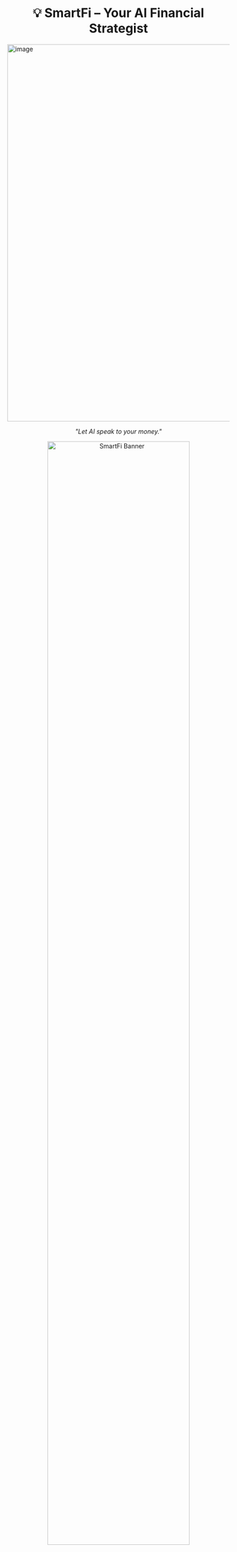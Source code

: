 <h1 align="center">💡 SmartFi – Your AI Financial Strategist</h1>
<img width="1810" height="853" alt="image" src="https://github.com/user-attachments/assets/f1b4f4fb-3e70-4060-9af8-37877be43f93" />
<p align="center"><i>"Let AI speak to your money."</i></p>

<p align="center">
  <img src="https://github.com/user-attachments/assets/7810018a-6739-4451-be42-e3d13ba7cb49" alt="SmartFi Banner" width="80%" />
</p>


<p align="center">
  <a href="https://smartfi-topaz.vercel.app/">
    <img src="https://img.shields.io/badge/Live-Demo-brightgreen?style=for-the-badge&logo=vercel" alt="Live Demo"/>
  </a>
  <a href="https://youtu.be/M-PEB5ryV6o">
    <img src="https://img.shields.io/badge/Watch-Demo%20Video-red?style=for-the-badge&logo=youtube" alt="Demo Video"/>
  </a>
  <a href="https://github.com/DurgaPrashad/smartfi">
    <img src="https://img.shields.io/badge/View-Code-000000?style=for-the-badge&logo=github" alt="GitHub"/>
  </a>
</p>

---

## 📸 Preview

<p align="center">
  <img src="https://github.com/user-attachments/assets/233fb4cb-d35d-446a-8324-20d93b57137e" alt="Dashboard Screenshot" width="70%" />
</p>

<p align="center">
  <img src="https://github.com/user-attachments/assets/efcf6d03-13eb-44f8-8ca1-a0c94d7d59e5" alt="Chat Assistant Screenshot" width="70%" />
</p>

---

## 🔍 Problem Statement

> Your financial life is scattered across accounts—banks, investments, credit, EPF. This fragmentation creates confusion, stress, and poor decision-making. Even the best AI tools fall short without access to this structured data.

---

## 🚀 Our Solution: SmartFi

**SmartFi** is an *AI-enabled conversational financial agent* powered by Google Gemini and Fi Money's MCP Server. It delivers personalized financial insights, harmonizes your financial footprint from 18+ sources, and helps you make smarter financial decisions in real time.

🧠 **Ask Gemini:**
- "Can I afford a ₹50L loan?"
- "Which of my SIPs haven’t performed well?"
- "What will I save by 40?"

📊 **Get:**
- Portfolio snapshots
- Goal-based insights
- Forecasts and suggestions

---

## ✨ Features

✅ **Conversational Financial Assistant**
> Ask SmartFi your finance questions in natural language.

✅ **MCP-Powered 360° View**
> Real-time snapshot from 18+ sources (banks, SIPs, loans, EPF).

✅ **Goal-Based AI Guidance**
> Set financial goals & get personalized progress tracking.

✅ **Proactive Investment Insights**
> Flag underperforming SIPs & suggest smarter options.

✅ **Future Scenario Modeling**
> Visual forecasts based on spending or saving habits.

✅ **Privacy-First by Design**
> Your data, your control – backed by Fi MCP’s secure architecture.

---

## 🏗️ How to Run the Fi MCP Dev Server



SmartFi integrates with the Fi MCP (Model Context Protocol) dev server, which simulates real-world financial data.

### Prerequisites
- Go 1.23 or later
<img width="1727" height="786" alt="image" src="https://github.com/user-attachments/assets/860af6f1-61b2-422e-9553-00c01b6d2f7f" />
### Steps
1.  Clone the `fi-mcp-dev` repository:
    ```bash
    # Clone the fi-mcp-dev repository
    # (or use your own fork)
    git clone [https://github.com/epiFi/fi-mcp-dev.git](https://github.com/epiFi/fi-mcp-dev.git)
    cd fi-mcp-dev
    ```
2.  Install dependencies and run the server:
    ```bash
    go mod tidy
    FI_MCP_PORT=8080 go run .
    ```
    The server will start on `http://localhost:8080`.

### Authentication Flow
- When you call an API/tool, the server checks for a valid session.
- If not authenticated, you’ll get a `login_url` in the response.
- Open the login URL in your browser, enter an allowed phone number (see below), and any OTP/passcode.
- On success, your session is active for the server run.

#### Test Phone Numbers & Scenarios
| Phone Number | Scenario Description |
|--------------|----------------------|
| `1111111111` | No assets connected. Only savings account balance present. |
| `2222222222` | All assets connected (Banks, EPF, Indian/US stocks, Credit report). Large MF portfolio. |
| `3333333333` | All assets connected. Small MF portfolio. |
| ...          | ... (see full list in fi-mcp-dev README) |

---
## 🧱 Architecture

<p align="center">
  <img src="./images/architecture.png" alt="SmartFi Architecture" width="80%" />
</p>

---

## 🤖 Tech Stack

### Core AI Stack
- **Google Gemini** – Natural language understanding & insights
- **Vertex AI / Agent Builder** – Tool orchestration for Gemini
- **Google Cloud AI Studio** – Prompt and workflow design

### Finance Data Integration
- **Fi Money’s MCP Server** – Secure unified financial data from 18+ sources
- **FI MCP API** – Gateway for SmartFi to access user portfolios

### Web Development
- **React.js / Next.js** – Responsive frontend
- **Firebase** – Store goals and user data
- **Railway** – Backend deployment
- **Vercel** – Live web app hosting

---

## 🔑 Available API Tools (Endpoints)

### 1. `fetch_net_worth`
- **Purpose**: Calculate comprehensive net worth using actual data from connected accounts.
- **Use Cases**: Portfolio analysis, net worth tracking, financial health, investment performance, debt-to-asset ratio.

### 2. `fetch_credit_report`
- **Purpose**: Retrieve comprehensive credit report information.

### 3. `fetch_epf_details`
- **Purpose**: Access Employee Provident Fund account information.

### 4. `fetch_mf_transactions`
- **Purpose**: Retrieve mutual funds transaction history for portfolio analysis.

*Error Handling*: Each endpoint provides clear guidance if the required accounts are not connected, prompting the user to link them.

---

## 🛠️ Integration Examples

### Python Example (using mcp client)
```python
from mcp.client.streamable_http import streamablehttp_client
from mcp.client.session import ClientSession
import asyncio

async def main():
    async with streamablehttp_client("http://localhost:8080/mcp/stream") as (read_stream, write_stream, _):
        async with ClientSession(read_stream, write_stream) as session:
            await session.initialize()
            tools = await session.list_tools()
            print(tools)
            # Example: fetch net worth
            networth = await session.call('networth:fetch_net_worth')
            print(networth)

if __name__ == "__main__":
    asyncio.run(main())

JavaScript Example
JavaScript

async function getUserNetWorth() {
  const response = await fetch('/api/mcp', {
    method: 'POST',
    headers: { 'Content-Type': 'application/json', 'Mcp-Session-Id': 'your-session-id' },
    body: JSON.stringify({ method: 'tools/call', params: { name: 'fetch_net_worth', arguments: {} } })
  });
  const data = await response.json();
  // handle data
}
Curl Example
Bash

curl -X POST \
  -H "Content-Type: application/json" \
  -H "Mcp-Session-Id: mcp-session-xxxx" \
  -d '{"jsonrpc":"2.0","id":1,"method":"tools/call","params":{"name":"fetch_net_worth","arguments":{}}}' \
  http://localhost:8080/mcp/stream
🔮 Future Scope
⚠ Real-time fraud detection

🧠 Advanced predictive market insights

🤖 Secure automated savings & payments

🗣 Voice Assistant integration (Google Assistant, Alexa)

📱 Native mobile app & insurance/tax expansion

📣 Call to Action

We're building the future of intelligent personal finance. Be a part of it!


